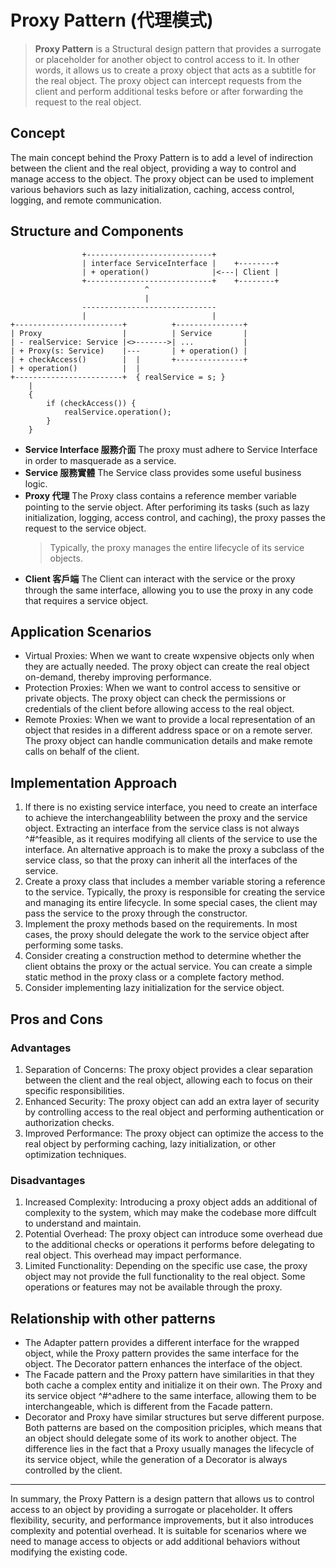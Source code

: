 # Proxy Pattern (代理模式)

> **Proxy Pattern** is a Structural design pattern that provides a surrogate or placeholder for another object to control access to it. In other words, it allows us to create a proxy object that acts as a subtitle for the real object. The proxy object can intercept requests from the client and perform additional tesks before or after forwarding the request to the real object.

## Concept

The main concept behind the Proxy Pattern is to add a level of indirection between the client and the real object, providing a way to control and manage access to the object. The proxy object can be used to implement various behaviors such as lazy initialization, caching, access control, logging, and remote communication.

## Structure and Components

```text
                +----------------------------+
                | interface ServiceInterface |    +--------+
                | + operation()              |<---| Client |
                +----------------------------+    +--------+
                              ^
                              |
                ------------------------------
                |                            |
+------------------------+          +---------------+
| Proxy                  |          | Service       |
| - realService: Service |<>------->| ...           |
| + Proxy(s: Service)    |---       | + operation() |
| + checkAccess()        |  |       +---------------+
| + operation()          |  |
+------------------------+  { realService = s; }
    |
    {
        if (checkAccess()) {
            realService.operation();
        }
    }
```

- **Service Interface 服務介面**
  The proxy must adhere to Service Interface in order to masquerade as a service.
- **Service 服務實體**
  The Service class provides some useful business logic.
- **Proxy 代理**
  The Proxy class contains a reference member variable pointing to the servie object. After perforiming its tasks (such as lazy initialization, logging, access control, and caching), the proxy passes the request to the service object.
  > Typically, the proxy manages the entire lifecycle of its service objects.
- **Client 客戶端**
  The Client can interact with the service or the proxy through the same interface, allowing you to use the proxy in any code that requires a service object.

## Application Scenarios

- Virtual Proxies: When we want to create wxpensive objects only when they are actually needed. The proxy object can create the real object on-demand, thereby improving performance.
- Protection Proxies: When we want to control access to sensitive or private objects. The proxy object can check the permissions or credentials of the client before allowing access to the real object.
- Remote Proxies: When we want to provide a local representation of an object that resides in a different address space or on a remote server. The proxy object can handle communication details and make remote calls on behalf of the client.

## Implementation Approach

1. If there is no existing service interface, you need to create an interface to achieve the interchangeablility between the proxy and the service object. Extracting an interface from the service class is not always ^#^feasible, as it requires modifying all clients of the service to use the interface. An alternative approach is to make the proxy a subclass of the service class, so that the proxy can inherit all the interfaces of the service.
2. Create a proxy class that includes a member variable storing a reference to the service. Typically, the proxy is responsible for creating the service and managing its entire lifecycle. In some special cases, the client may pass the service to the proxy through the constructor.
3. Implement the proxy methods based on the requirements. In most cases, the proxy should delegate the work to the service object after performing some tasks.
4. Consider creating a construction method to determine whether the client obtains the proxy or the actual service. You can create a simple static method in the proxy class or a complete factory method.
5. Consider implementing lazy initialization for the service object.

## Pros and Cons

### Advantages

1. Separation of Concerns: The proxy object provides a clear separation between the client and the real object, allowing each to focus on their specific responsibilities.
2. Enhanced Security: The proxy object can add an extra layer of security by controlling access to the real object and performing authentication or authorization checks.
3. Improved Performance: The proxy object can optimize the access to the real object by performing caching, lazy initialization, or other optimization techniques.

### Disadvantages

1. Increased Complexity: Introducing a proxy object adds an additional of complexity to the system, which may make the codebase more diffcult to understand and maintain.
2. Potential Overhead: The proxy object can introduce some overhead due to the additional checks or operations it performs before delegating to real object. This overhead may impact performance.
3. Limited Functionality: Depending on the specific use case, the proxy object may not provide the full functionality to the real object. Some operations or features may not be available through the proxy.

## Relationship with other patterns

- The Adapter pattern provides a different interface for the wrapped object, while the Proxy pattern provides the same interface for the object. The Decorator pattern enhances the interface of the object.
- The Facade pattern and the Proxy pattern have similarities in that they both cache a complex entity and initialize it on their own. The Proxy and its service object ^#^adhere to the same interface, allowing them to be interchangeable, which is different from the Facade pattern.
- Decorator and Proxy have similar structures but serve different purpose. Both patterns are based on the composition priciples, which means that an object should delegate some of its work to another object. The difference lies in the fact that a Proxy usually manages the lifecycle of its service object, while the generation of a Decorator is always controlled by the client.

---

In summary, the Proxy Pattern is a design pattern that allows us to control access to an object by providing a surrogate or placeholder. It offers flexibility, security, and performance improvements, but it also introduces complexity and potential overhead. It is suitable for scenarios where we need to manage access to objects or add additional behaviors without modifying the existing code.
